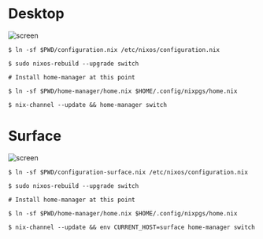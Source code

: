 # Desktop
![screen](https://i.imgur.com/mw2q4ZD.png)
```
$ ln -sf $PWD/configuration.nix /etc/nixos/configuration.nix

$ sudo nixos-rebuild --upgrade switch

# Install home-manager at this point 

$ ln -sf $PWD/home-manager/home.nix $HOME/.config/nixpgs/home.nix

$ nix-channel --update && home-manager switch
```


# Surface
![screen](https://i.imgur.com/2n67ubM.png)
```
$ ln -sf $PWD/configuration-surface.nix /etc/nixos/configuration.nix

$ sudo nixos-rebuild --upgrade switch

# Install home-manager at this point 

$ ln -sf $PWD/home-manager/home.nix $HOME/.config/nixpgs/home.nix

$ nix-channel --update && env CURRENT_HOST=surface home-manager switch
```

